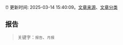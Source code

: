 :alarm_clock: 更新时间: 2025-03-14 15:40:09。[文章来源](/README.md)、[文章分类](/TAGS.md)

## 报告


> 关键字：`报告`、`月报`



